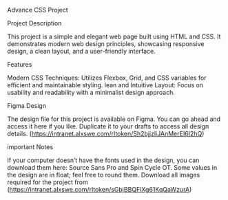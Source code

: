 Advance CSS Project

Project Description

This project is a simple and elegant web page built using HTML and CSS. It demonstrates modern web design principles, showcasing responsive design, a clean layout, and a user-friendly interface. 

Features

Modern CSS Techniques: Utilizes Flexbox, Grid, and CSS variables for efficient and maintainable styling.
lean and Intuitive Layout: Focus on usability and readability with a minimalist design approach.

Figma Design

The design file for this project is available on Figma. You can go ahead and access it here if you like. Duplicate it to your drafts to access all design details. (https://intranet.alxswe.com/rltoken/Sh2bjjzliJAnMerEI6I2hQ)

important Notes

If your computer doesn’t have the fonts used in the design, you can download them here: Source Sans Pro and Spin Cycle OT. Some values in the design are in float; feel free to round them. Download all images required for the project from (https://intranet.alxswe.com/rltoken/sGbjBBQFlXg61KqQaWzurA)
